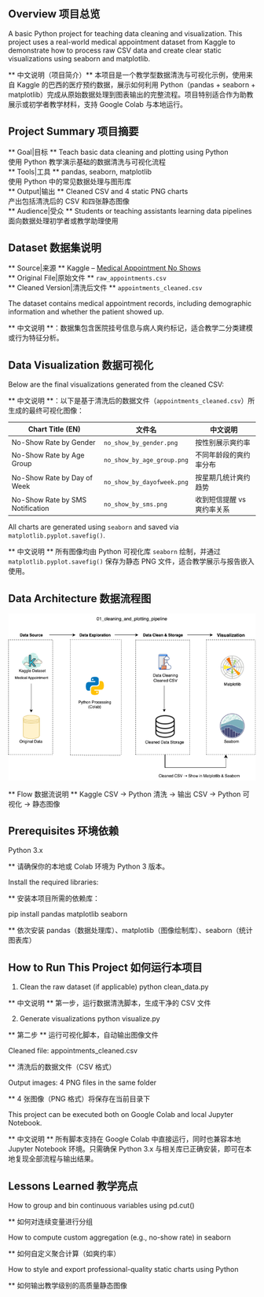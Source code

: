 ## Overview 项目总览
  
A basic Python project for teaching data cleaning and visualization. This project uses a real-world medical appointment dataset from Kaggle to demonstrate how to process raw CSV data and create clear static visualizations using seaborn and matplotlib.

** 中文说明（项目简介）** 本项目是一个教学型数据清洗与可视化示例，使用来自 Kaggle 的巴西的医疗预约数据，展示如何利用 Python（pandas + seaborn + matplotlib）完成从原始数据处理到图表输出的完整流程。项目特别适合作为助教展示或初学者教学材料，支持 Google Colab 与本地运行。

## Project Summary 项目摘要

** Goal|目标 ** Teach basic data cleaning and plotting using Python  
  使用 Python 教学演示基础的数据清洗与可视化流程  
** Tools|工具 ** pandas, seaborn, matplotlib  
  使用 Python 中的常见数据处理与图形库  
** Output|输出 ** Cleaned CSV and 4 static PNG charts  
  产出包括清洗后的 CSV 和四张静态图像  
** Audience|受众 ** Students or teaching assistants learning data pipelines  
  面向数据处理初学者或教学助理使用

## Dataset 数据集说明

** Source|来源 ** Kaggle – [Medical Appointment No Shows](https://www.kaggle.com/datasets/joniarroba/noshowappointments)  
** Original File|原始文件 ** `raw_appointments.csv`  
** Cleaned Version|清洗后文件 ** `appointments_cleaned.csv`

The dataset contains medical appointment records, including demographic information and whether the patient showed up.

** 中文说明 **：数据集包含医院挂号信息与病人爽约标记，适合教学二分类建模或行为特征分析。

## Data Visualization 数据可视化

Below are the final visualizations generated from the cleaned CSV:

** 中文说明 **：以下是基于清洗后的数据文件（`appointments_cleaned.csv`）所生成的最终可视化图像：

| Chart Title (EN)                  | 文件名                        | 中文说明                             |
|----------------------------------|-------------------------------|--------------------------------------|
| No-Show Rate by Gender           | `no_show_by_gender.png`       | 按性别展示爽约率                     |
| No-Show Rate by Age Group        | `no_show_by_age_group.png`    | 不同年龄段的爽约率分布               |
| No-Show Rate by Day of Week      | `no_show_by_dayofweek.png`    | 按星期几统计爽约趋势                 |
| No-Show Rate by SMS Notification | `no_show_by_sms.png`          | 收到短信提醒 vs 爽约率关系           |

All charts are generated using `seaborn` and saved via `matplotlib.pyplot.savefig()`.

** 中文说明 ** 所有图像均由 Python 可视化库 `seaborn` 绘制，并通过 `matplotlib.pyplot.savefig()` 保存为静态 PNG 文件，适合教学展示与报告嵌入使用。

## Data Architecture 数据流程图

![Pipeline Diagram](cleaning_and_plotting_pipeline_architecture.png)

** Flow 数据流说明 ** Kaggle CSV → Python 清洗 → 输出 CSV → Python 可视化 → 静态图像

## Prerequisites 环境依赖
  
Python 3.x

** 请确保你的本地或 Colab 环境为 Python 3 版本。
    
Install the required libraries:

** 安装本项目所需的依赖库：
    
pip install pandas matplotlib seaborn
  
** 依次安装 pandas（数据处理库）、matplotlib（图像绘制库）、seaborn（统计图表库）

## How to Run This Project 如何运行本项目

1. Clean the raw dataset (if applicable)
python clean_data.py

** 中文说明 ** 第一步，运行数据清洗脚本，生成干净的 CSV 文件
  
2. Generate visualizations
python visualize.py

** 第二步 ** 运行可视化脚本，自动输出图像文件
  
Cleaned file: appointments_cleaned.csv

** 清洗后的数据文件（CSV 格式）
  
Output images: 4 PNG files in the same folder

** 4 张图像（PNG 格式）将保存在当前目录下

This project can be executed both on Google Colab and local Jupyter Notebook.

** 中文说明 **  所有脚本支持在 Google Colab 中直接运行，同时也兼容本地 Jupyter Notebook 环境。只需确保 Python 3.x 与相关库已正确安装，即可在本地复现全部流程与输出结果。
  
## Lessons Learned 教学亮点

How to group and bin continuous variables using pd.cut()

** 如何对连续变量进行分组
   
How to compute custom aggregation (e.g., no-show rate) in seaborn

** 如何自定义聚合计算（如爽约率）
   
How to style and export professional-quality static charts using Python

** 如何输出教学级别的高质量静态图像
